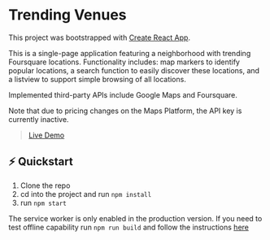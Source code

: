 # Trending Venues

This project was bootstrapped with [Create React App](https://github.com/facebook/create-react-app).

This is a single-page application featuring a neighborhood with trending Foursquare locations. Functionality includes: map markers to identify popular locations, a search function to easily discover these locations, and a listview to support simple browsing of all locations.

Implemented third-party APIs include Google Maps and Foursquare.

Note that due to pricing changes on the Maps Platform, the API key is currently inactive. 

> [Live Demo](https://dejasper1.github.io/Neighborhood-Map/)

## :zap: Quickstart

1. Clone the repo
2. cd into the project and run `npm install`
3. run `npm start`

The service worker is only enabled in the production version. If you need to test offline capability run `npm run build` and follow the instructions [here](https://github.com/facebook/create-react-app/blob/master/packages/react-scripts/template/README.md#deployment)
